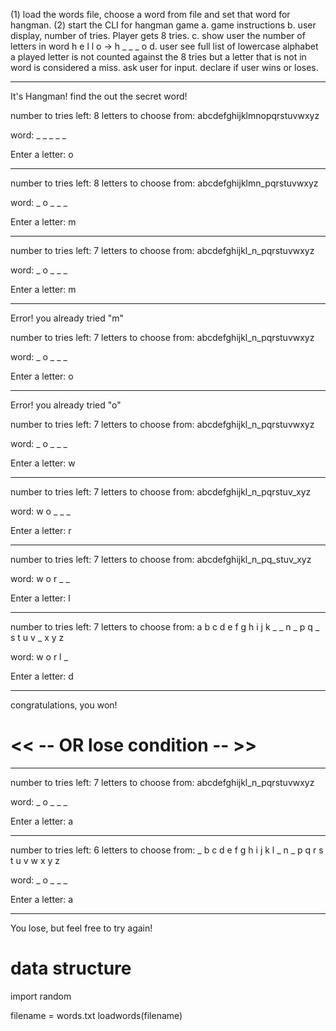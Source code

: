 (1) load the words file, choose a word from file and set that word for hangman.
(2) start the CLI for hangman game
    a. game instructions
    b. user display, number of tries. Player gets 8 tries. 
    c. show user the number of letters in word
        h e l l o -> h _ _ _ o
    d. user see full list of lowercase alphabet
        a played letter is not counted against the 8 tries but a letter that is not in word is considered a miss. 
        ask user for input. declare if user wins or loses. 

----------------------------------
It's Hangman! find the out the secret word!

number to tries left: 8
letters to choose from: abcdefghijklmnopqrstuvwxyz

word: _ _ _ _ _  

Enter a letter: o

-----------------------------------
number to tries left: 8
letters to choose from: abcdefghijklmn_pqrstuvwxyz

word: _ o _ _ _  

Enter a letter: m

-----------------------------------
number to tries left: 7
letters to choose from: abcdefghijkl_n_pqrstuvwxyz

word: _ o _ _ _  

Enter a letter: m

-----------------------------------
Error! you already tried "m"

number to tries left: 7
letters to choose from: abcdefghijkl_n_pqrstuvwxyz

word: _ o _ _ _  

Enter a letter: o

-----------------------------------
Error! you already tried "o"

number to tries left: 7
letters to choose from: abcdefghijkl_n_pqrstuvwxyz

word: _ o _ _ _  

Enter a letter: w

-----------------------------------
number to tries left: 7
letters to choose from: abcdefghijkl_n_pqrstuv_xyz

word: w o _ _ _  

Enter a letter: r

-----------------------------------
number to tries left: 7
letters to choose from: abcdefghijkl_n_pq_stuv_xyz

word: w o r _ _  

Enter a letter: l

-----------------------------------
number to tries left: 7
letters to choose from: a b c d e f g h i j k _ _ n _ p q _ s t u  v _ x y z

word: w o r l _  

Enter a letter: d

-----------------------------------
congratulations, you won!

# << -- OR lose condition -- >>

-----------------------------------
number to tries left: 7
letters to choose from: abcdefghijkl_n_pqrstuvwxyz

word: _ o _ _ _  

Enter a letter: a

-----------------------------------
number to tries left: 6
letters to choose from: _ b c d e f g h i j k l _ n _ p q r s t u v w x y z

word: _ o _ _ _  

Enter a letter: a

-----------------------------------
You lose, but feel free to try again!



# data structure
import random

filename = words.txt
loadwords(filename)